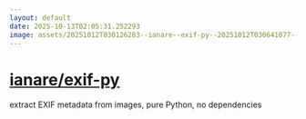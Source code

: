 ```yaml
---
layout: default
date: 2025-10-13T02:05:31.252293
image: assets/20251012T030126283--ianare--exif-py--20251012T030641077--cropped.png
---
```


# [ianare/exif-py](https://github.com/ianare/exif-py)

extract EXIF metadata from images, pure Python, no dependencies

